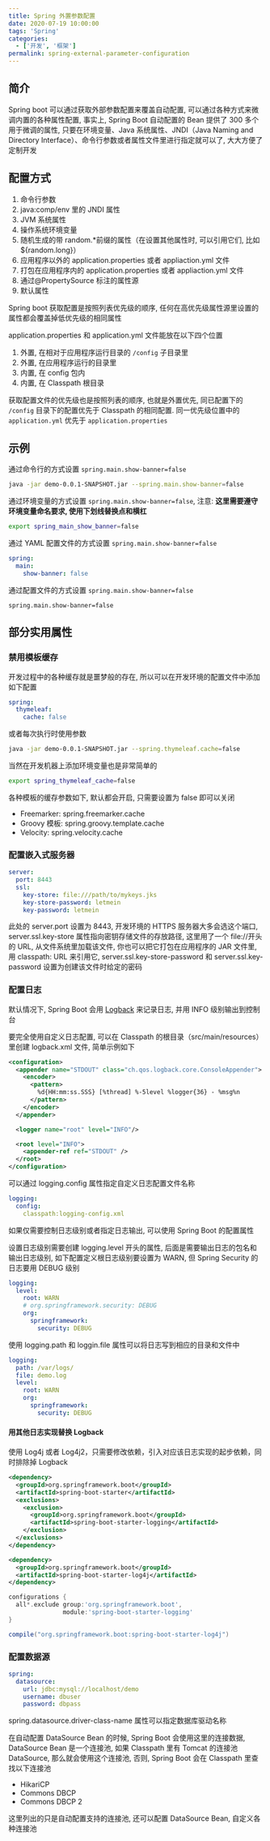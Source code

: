 ```yaml
---
title: Spring 外置参数配置
date: 2020-07-19 10:00:00
tags: 'Spring'
categories:
  - ['开发', '框架']
permalink: spring-external-parameter-configuration
---
```


## 简介

Spring boot 可以通过获取外部参数配置来覆盖自动配置, 可以通过各种方式来微调内置的各种属性配置, 事实上, Spring Boot 自动配置的 Bean 提供了 300 多个用于微调的属性, 只要在环境变量、Java 系统属性、JNDI（Java Naming and Directory Interface）、命令行参数或者属性文件里进行指定就可以了, 大大方便了定制开发

## 配置方式

1. 命令行参数
1. java:comp/env 里的 JNDI 属性
1. JVM 系统属性
1. 操作系统环境变量
1. 随机生成的带 random.*前缀的属性（在设置其他属性时, 可以引用它们, 比如${random.long}）
1. 应用程序以外的 application.properties 或者 appliaction.yml 文件
1. 打包在应用程序内的 application.properties 或者 appliaction.yml 文件
1. 通过@PropertySource 标注的属性源
1. 默认属性

Spring boot 获取配置是按照列表优先级的顺序, 任何在高优先级属性源里设置的属性都会覆盖掉低优先级的相同属性

application.properties 和 application.yml 文件能放在以下四个位置

1. 外置, 在相对于应用程序运行目录的 `/config` 子目录里
1. 外置, 在应用程序运行的目录里
1. 内置, 在 config 包内
1. 内置, 在 Classpath 根目录

获取配置文件的优先级也是按照列表的顺序, 也就是外置优先, 同已配置下的 `/config` 目录下的配置优先于 Classpath 的相同配置. 同一优先级位置中的 `application.yml` 优先于 `application.properties`

<!-- more -->

## 示例

通过命令行的方式设置 `spring.main.show-banner=false`

```sh
java -jar demo-0.0.1-SNAPSHOT.jar --spring.main.show-banner=false
```

通过环境变量的方式设置 `spring.main.show-banner=false`, 注意: **这里需要遵守环境变量命名要求, 使用下划线替换点和横杠**

```sh
export spring_main_show_banner=false
```

通过 YAML 配置文件的方式设置 `spring.main.show-banner=false`

```yaml
spring:
  main:
    show-banner: false
```

通过配置文件的方式设置 `spring.main.show-banner=false`

```prop
spring.main.show-banner=false
```

## 部分实用属性

### 禁用模板缓存

开发过程中的各种缓存就是噩梦般的存在, 所以可以在开发环境的配置文件中添加如下配置

```yaml
spring:
  thymeleaf:
    cache: false
```

或者每次执行时使用参数

```sh
java -jar demo-0.0.1-SNAPSHOT.jar --spring.thymeleaf.cache=false
```

当然在开发机器上添加环境变量也是非常简单的

```sh
export spring_thymeleaf_cache=false
```

各种模板的缓存参数如下, 默认都会开启, 只需要设置为 false 即可以关闭

- Freemarker: spring.freemarker.cache
- Groovy 模板: spring.groovy.template.cache
- Velocity: spring.velocity.cache

### 配置嵌入式服务器

```yaml
server:
  port: 8443
  ssl:
    key-store: file:///path/to/mykeys.jks
    key-store-password: letmein
    key-password: letmein
```

此处的 server.port 设置为 8443, 开发环境的 HTTPS 服务器大多会选这个端口, server.ssl.key-store 属性指向密钥存储文件的存放路径, 这里用了一个 file://开头的 URL, 从文件系统里加载该文件, 你也可以把它打包在应用程序的 JAR 文件里, 用 classpath: URL 来引用它, server.ssl.key-store-password 和 server.ssl.key-password 设置为创建该文件时给定的密码

### 配置日志

默认情况下, Spring Boot 会用 [Logback](http://logback.qos.ch) 来记录日志, 并用 INFO 级别输出到控制台

要完全使用自定义日志配置, 可以在 Classpath 的根目录（src/main/resources）里创建 logback.xml 文件, 简单示例如下

```xml
<configuration>
  <appender name="STDOUT" class="ch.qos.logback.core.ConsoleAppender">
    <encoder>
      <pattern>
        %d{HH:mm:ss.SSS} [%thread] %-5level %logger{36} - %msg%n
      </pattern>
    </encoder>
  </appender>

  <logger name="root" level="INFO"/>

  <root level="INFO">
    <appender-ref ref="STDOUT" />
  </root>
</configuration>
```

可以通过 logging.config 属性指定自定义日志配置文件名称

```yaml
logging:
  config:
    classpath:logging-config.xml
```

如果仅需要控制日志级别或者指定日志输出, 可以使用 Spring Boot 的配置属性

设置日志级别需要创建 logging.level 开头的属性, 后面是需要输出日志的包名和输出日志级别, 如下配置定义根日志级别要设置为 WARN, 但 Spring Security 的日志要用 DEBUG 级别

```yaml
logging:
  level:
    root: WARN
    # org.springframework.security: DEBUG
    org:
      springframework:
        security: DEBUG
```

使用 logging.path 和 loggin.file 属性可以将日志写到相应的目录和文件中

```yaml
logging:
  path: /var/logs/
  file: demo.log
  level:
    root: WARN
    org:
      springframework:
        security: DEBUG
```

#### 用其他日志实现替换 Logback

使用 Log4j 或者 Log4j2，只需要修改依赖，引入对应该日志实现的起步依赖，同时排除掉 Logback

```xml
<dependency>
  <groupId>org.springframework.boot</groupId>
  <artifactId>spring-boot-starter</artifactId>
  <exclusions>
    <exclusion>
      <groupId>org.springframework.boot</groupId>
      <artifactId>spring-boot-starter-logging</artifactId>
    </exclusion>
  </exclusions>
</dependency>

<dependency>
  <groupId>org.springframework.boot</groupId>
  <artifactId>spring-boot-starter-log4j</artifactId>
</dependency>
```

```gradle
configurations {
  all*.exclude group:'org.springframework.boot',
               module:'spring-boot-starter-logging'
}

compile("org.springframework.boot:spring-boot-starter-log4j")
```

### 配置数据源

```yaml
spring:
  datasource:
    url: jdbc:mysql://localhost/demo
    username: dbuser
    password: dbpass
```

spring.datasource.driver-class-name 属性可以指定数据库驱动名称

在自动配置 DataSource Bean 的时候, Spring Boot 会使用这里的连接数据, DataSource Bean 是一个连接池, 如果 Classpath 里有 Tomcat 的连接池 DataSource, 那么就会使用这个连接池, 否则, Spring Boot 会在 Classpath 里查找以下连接池

- HikariCP
- Commons DBCP
- Commons DBCP 2

这里列出的只是自动配置支持的连接池, 还可以配置 DataSource Bean, 自定义各种连接池
